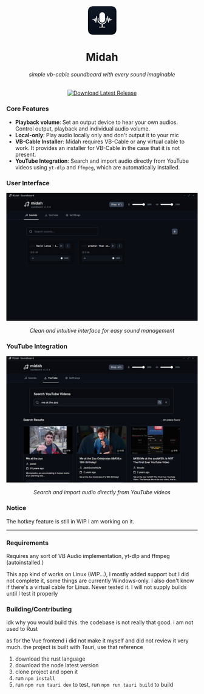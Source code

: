 <div align="center"><img src="static/logo.png" height=75 alt="Midah Soundboard, VB-Cable Soundboard, Audio Soundboard, Virtual Audio Device, Sound Effects"/></div>
<h1 align="center">Midah</h1>
<h6 align="center">simple vb-cable soundboard with every sound imaginable</h6>
<div align="center">
  <a href="https://github.com/akramboussanni/midah/releases/latest" target="_blank">
    <img src="https://img.shields.io/badge/Download-Latest%20Release-blue?style=for-the-badge&logo=github&logoColor=white" alt="Download Latest Release"/>
  </a>
</div>

<div align="center">
  <p></p>
</div>

### Core Features

- **Playback volume**: Set an output device to hear your own audios. Control output, playback and individual audio volume.
- **Local-only**: Play audio locally only and don't output it to your mic
- **VB-Cable Installer**: Midah requires VB-Cable or any virtual cable to work. It provides an installer for VB-Cable in the case that it is not present.
- **YouTube Integration**: Search and import audio directly from YouTube videos using `yt-dlp` and `ffmpeg`, which are automatically installed.

### User Interface

<div align="center">
  <img src="static/main.png" alt="Midah Main Interface" width="600"/>
  <p><em>Clean and intuitive interface for easy sound management</em></p>
</div>

### YouTube Integration

<div align="center">
  <img src="static/yt.png" alt="YouTube Search Integration" width="600"/>
  <p><em>Search and import audio directly from YouTube videos</em></p>
</div>

### Notice
The hotkey feature is still in WIP I am working on it.

---


### Requirements
Requires any sort of VB Audio implementation, yt-dlp and ffmpeg (autoinstalled.)

This app kind of works on Linux (WIP...), I mostly added support but I did not complete it, some things are currently Windows-only. I also don't know if there's a virtual cable for Linux. Never tested it. I will not supply builds until I test it properly

### Building/Contributing
idk why you would build this. the codebase is not really that good. i am not used to Rust

as for the Vue frontend i did not make it myself and did not review it very much. the project is built with Tauri, use that reference
1. download the rust language
2. download the node latest version
3. clone project and open it
4. run `npm install`
5. run `npm run tauri dev` to test, run `npm run tauri build` to build
   